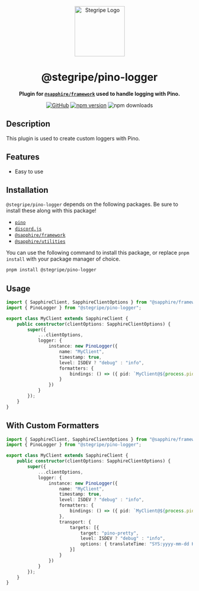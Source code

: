 <div align="center">

<img src="https://cdn.stegripe.org/images/logo.png" alt="Stegripe Logo" width="135">

# @stegripe/pino-logger

**Plugin for [**`@sapphire/framework`**](https://github.com/sapphire/framework) used to handle logging with Pino.**

[![GitHub](https://img.shields.io/github/license/stegripe/sapphire-plugins)](https://github.com/stegripe/sapphire-plugins/blob/main/LICENSE.md)
<a href="https://www.npmjs.com/package/@stegripe/pino-logger">
  <img src="https://img.shields.io/npm/v/@stegripe/pino-logger?maxAge=3600" alt="npm version" ></a>
  <img src="https://img.shields.io/npm/dt/@stegripe/pino-logger?maxAge=3600" alt="npm downloads">

</div>

## Description
This plugin is used to create custom loggers with Pino.

## Features
-   Easy to use

## Installation
`@stegripe/pino-logger` depends on the following packages. Be sure to install these along with this package!

-   [`pino`](https://npmjs.com/package/pino)
-   [`discord.js`](https://npmjs.com/package/discord.js)
-   [`@sapphire/framework`](https://npmjs.com/package/@sapphire/framework)
-   [`@sapphire/utilities`](https://npmjs.com/package/@sapphire/utilities)

You can use the following command to install this package, or replace `pnpm install` with your package manager of choice.

```sh
pnpm install @stegripe/pino-logger
```

## Usage
```ts
import { SapphireClient, SapphireClientOptions } from "@sapphire/framework";
import { PinoLogger } from "@stegripe/pino-logger";

export class MyClient extends SapphireClient {
    public constructor(clientOptions: SapphireClientOptions) {
        super({
            ...clientOptions,
            logger: {
                instance: new PinoLogger({
                    name: "MyClient",
                    timestamp: true,
                    level: ISDEV ? "debug" : "info",
                    formatters: {
                        bindings: () => ({ pid: `MyClient@${process.pid}` })
                    }
                })
            }
        });
    }
}
```

## With Custom Formatters
```ts
import { SapphireClient, SapphireClientOptions } from "@sapphire/framework";
import { PinoLogger } from "@stegripe/pino-logger";

export class MyClient extends SapphireClient {
    public constructor(clientOptions: SapphireClientOptions) {
        super({
            ...clientOptions,
            logger: {
                instance: new PinoLogger({
                    name: "MyClient",
                    timestamp: true,
                    level: ISDEV ? "debug" : "info",
                    formatters: {
                        bindings: () => ({ pid: `MyClient@${process.pid}` })
                    },
                    transport: {
                        targets: [{
                            target: "pino-pretty",
                            level: ISDEV ? "debug" : "info",
                            options: { translateTime: "SYS:yyyy-mm-dd HH:MM:ss" }
                        }]
                    }
                })
            }
        });
    }
}
```

